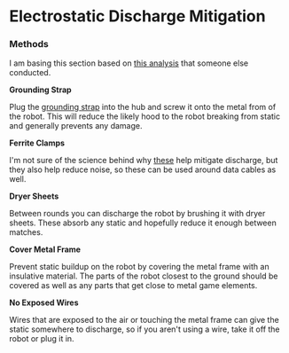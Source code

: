# Electrostatic Discharge Mitigation

### Methods

I am basing this section based on [this analysis](https://www.firstinspires.org/sites/default/files/uploads/resource_library/ftc/analysis-esd-mitigation-echin.pdf) that someone else conducted.

**Grounding Strap**

Plug the [grounding strap](https://www.revrobotics.com/rev-31-1269/) into the hub and screw it onto the metal from of the robot. This will reduce the likely hood to the robot breaking from static and generally prevents any damage.

**Ferrite Clamps**

I'm not sure of the science behind why [these](https://www.revrobotics.com/rev-39-1224-pk4/) help mitigate discharge, but they also help reduce noise, so these can be used around data cables as well.

**Dryer Sheets**

Between rounds you can discharge the robot by brushing it with dryer sheets. These absorb any static and hopefully reduce it enough between matches.

**Cover Metal Frame**

Prevent static buildup on the robot by covering the metal frame with an insulative material. The parts of the robot closest to the ground should be covered as well as any parts that get close to metal game elements.

**No Exposed Wires**

Wires that are exposed to the air or touching the metal frame can give the static somewhere to discharge, so if you aren't using a wire, take it off the robot or plug it in.